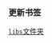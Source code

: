 <!-- ### Fork

[uuid](https://github.com/netnr/uuid) 中的`dist`分支 | [Fork日期](https://github.com/netnr/uuid/commit/bce83c3d87982202129f0bb6b489637e885cbff6) 

### 搜寻

```
{markName:"netnr",markResp:"uuid"
```

替换

```
{markName:"用户名",markResp:"仓库名"
```
 -->
### 更新书签

[`libs`文件夹](/libs)
